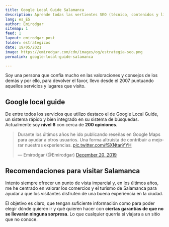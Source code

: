 ```yaml
---
title: Google Local Guide Salamanca
description: Aprende todas las vertientes SEO (técnico, contenidos y linking) y domínalas como un experto
lang: es_ES
author: Emirodgar
sitemap: 1
feed: 1
layout: emirodgar_post
folder: estrategicos
date: 19/05/2021
image: https://emirodgar.com/cdn/images/og/estrategia-seo.png
permalink: google-local-guide-salamanca

---
```


Soy una persona que confía mucho en las valoraciones y consejos de los demás y por ello, para devolver el favor, llevo desde el 2007 puntuando aquellos servicios y lugares que visito.

## Google local guide

De entre todos los servicios que utilizo destaco el de Google Local Guide, un sistema rápido y bien integrado en su sistema de búsquedas. Actualmente soy **nivel 6** con cerca de **200 opiniones**.

<blockquote class="twitter-tweet"><p lang="es" dir="ltr">Durante los últimos años he ido publicando reseñas en Google Maps para ayudar a otros usuarios. Una forma altruista de contribuir a mejorar nuestras experiencias. <a href="https://t.co/fSXNtanYYH">pic.twitter.com/fSXNtanYYH</a></p>&mdash; Emirodgar (@Emirodgar) <a href="https://twitter.com/Emirodgar/status/1207965095269195776?ref_src=twsrc%5Etfw">December 20, 2019</a></blockquote> <script async src="https://platform.twitter.com/widgets.js" charset="utf-8"></script>


## Recomendaciones para visitar Salamanca

Intento siempre ofrecer un punto de vista imparcial y, en los últimos años, me he centrado en valorar los comercios y el turismo de Salamanca para ayudar a que los visitantes disfruten de una buena experiencia en la ciudad.

El objetivo es claro, que tengan suficiente información como para poder elegir dónde quieren ir y qué quieren hacer con **ciertas garantías de que no se llevarán ninguna sorpresa**. Lo que cualquier querría si viajara a un sitio que no conoce.
<!--stackedit_data:
eyJoaXN0b3J5IjpbLTE0NDE0ODk5OCwtMjYzMjExODE4XX0=
-->